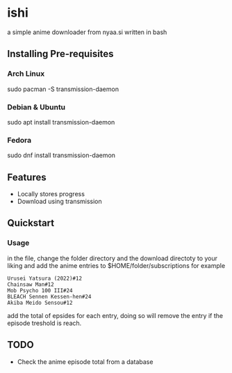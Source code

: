 # ishi
a simple anime downloader from nyaa.si written in bash
## Installing Pre-requisites
### Arch Linux
sudo pacman -S transmission-daemon
### Debian & Ubuntu
sudo apt install transmission-daemon
### Fedora
sudo dnf install transmission-daemon
## Features
- Locally stores progress
- Download using transmission
## Quickstart
### Usage
in the file, change the folder directory and the download directoty to your liking
and add the anime entries to $HOME/folder/subscriptions
for example
```
Urusei Yatsura (2022)#12
Chainsaw Man#12
Mob Psycho 100 III#24
BLEACH Sennen Kessen-hen#24
Akiba Meido Sensou#12
```
add the total of epsides for each entry, doing so will remove the entry if the episode treshold is reach.
## TODO
- Check the anime episode total from a database
